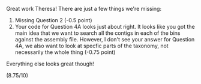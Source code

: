 Great work Theresa! There are just a few things we're missing:

1. Missing Question 2 (-0.5 point)
2. Your code for Question 4A looks just about right. It looks like you got the main idea that we want to search all the contigs in each of the bins against the assembly file. However, I don't see your answer for Question 4A, we also want to look at specfic parts of the taxonomy, not necessarily the whole thing (-0.75 point)

Everything else looks great though!

(8.75/10)
